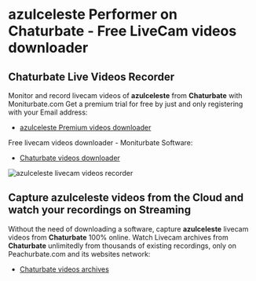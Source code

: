 # azulceleste Performer on Chaturbate - Free LiveCam videos downloader

## Chaturbate Live Videos Recorder

Monitor and record livecam videos of **azulceleste** from **Chaturbate** with Moniturbate.com
Get a premium trial for free by just and only registering with your Email address:
* [azulceleste Premium videos downloader](https://moniturbate.com/request-demo-licence-key.html)

Free livecam videos downloader - Moniturbate Software:
* [Chaturbate videos downloader](https://moniturbate.com/moniturbate-download-software.html)

![azulceleste livecam videos recorder](https://peachurnet.com/templates/moniturbate-software.png)


## Capture azulceleste videos from the Cloud and watch your recordings on Streaming

Without the need of downloading a software, capture **azulceleste** livecam videos from **Chaturbate** 100% online.
Watch Livecam archives from **Chaturbate** unlimitedly from thousands of existing recordings, only on Peachurbate.com and its websites network:
* [Chaturbate videos archives](https://peachurnet.com/)